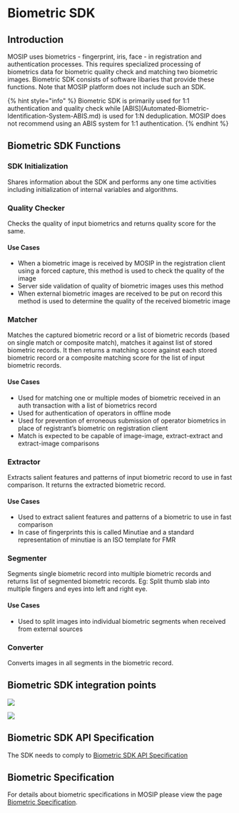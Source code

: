 # Biometric SDK

## Introduction

MOSIP uses biometrics - fingerprint, iris, face - in registration and authentication processes. This requires specialized processing of biometrics data for biometric quality check and matching two biometric images. Biometric SDK consists of software libaries that provide these functions. Note that MOSIP platform does not include such an SDK.

{% hint style="info" %}
Biometric SDK is primarily used for 1:1 authentication and quality check while \[ABIS]\(Automated-Biometric-Identification-System-ABIS.md) is used for 1:N deduplication. MOSIP does not recommend using an ABIS system for 1:1 authentication.
{% endhint %}

## Biometric SDK Functions

### SDK Initialization

Shares information about the SDK and performs any one time activities including initialization of internal variables and algorithms.

### Quality Checker

Checks the quality of input biometrics and returns quality score for the same.

#### Use Cases

* When a biometric image is received by MOSIP in the registration client using a forced capture, this method is used to check the quality of the image
* Server side validation of quality of biometric images uses this method
* When external biometric images are received to be put on record this method is used to determine the quality of the received biometric image

### Matcher

Matches the captured biometric record or a list of biometric records (based on single match or composite match), matches it against list of stored biometric records. It then returns a matching score against each stored biometric record or a composite matching score for the list of input biometric records.

#### Use Cases

* Used for matching one or multiple modes of biometric received in an auth transaction with a list of biometrics record
* Used for authentication of operators in offline mode
* Used for prevention of erroneous submission of operator biometrics in place of registrant’s biometric on registration client
* Match is expected to be capable of image-image, extract-extract and extract-image comparisons

### Extractor

Extracts salient features and patterns of input biometric record to use in fast comparison. It returns the extracted biometric record.

#### Use Cases

* Used to extract salient features and patterns of a biometric to use in fast comparison
* In case of fingerprints this is called Minutiae and a standard representation of minutiae is an ISO template for FMR

### Segmenter

Segments single biometric record into multiple biometric records and returns list of segmented biometric records. Eg: Split thumb slab into multiple fingers and eyes into left and right eye.

#### Use Cases

* Used to split images into individual biometric segments when received from external sources

### Converter

Converts images in all segments in the biometric record.

## Biometric SDK integration points

![](\_images/biometrics/biometric\_sdk\_integration\_points.png)

&#x20; &#x20;

![](\_images/biometrics/biometric\_sdk\_integration\_points\_table.png)

## Biometric SDK API Specification

The SDK needs to comply to [Biometric SDK API Specification](Biometric-SDK-API-Specification.md)

## Biometric Specification

For details about biometric specifications in MOSIP please view the page [Biometric Specification](Biometric-Specification.md).
